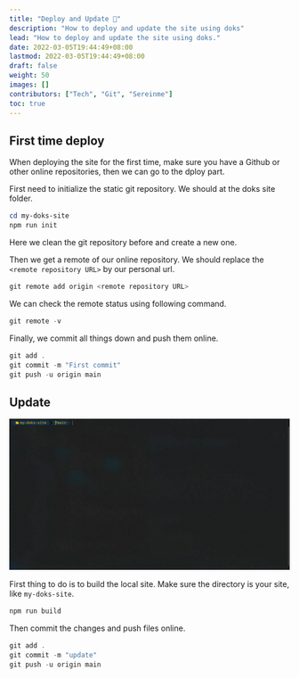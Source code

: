 ```yaml
---
title: "Deploy and Update 🎈"
description: "How to deploy and update the site using doks"
lead: "How to deploy and update the site using doks."
date: 2022-03-05T19:44:49+08:00
lastmod: 2022-03-05T19:44:49+08:00
draft: false
weight: 50
images: []
contributors: ["Tech", "Git", "Sereinme"]
toc: true
---
```


## First time deploy

When deploying the site for the first time, make sure you have a Github or other online repositories, then we can go to the dploy part.

First need to initialize the static git repository. We should at the doks site folder.

```powershell
cd my-doks-site
npm run init
```

Here we clean the git repository before and create a new one.

Then we get a remote of our online repository. We should replace the `<remote repository URL>` by our personal url.

```powershell
git remote add origin <remote repository URL>
```

We can check the remote status using following command.

```powershell
git remote -v
```

Finally, we commit all things down and push them online.

```powershell
git add .
git commit -m "First commit"
git push -u origin main
```

## Update

![Image](small.gif "Update commands and layouts.")

First thing to do is to build the local site. Make sure the directory is your site, like `my-doks-site`.

```powershell
npm run build
```

Then commit the changes and push files online.

```powershell
git add .
git commit -m "update"
git push -u origin main
```
